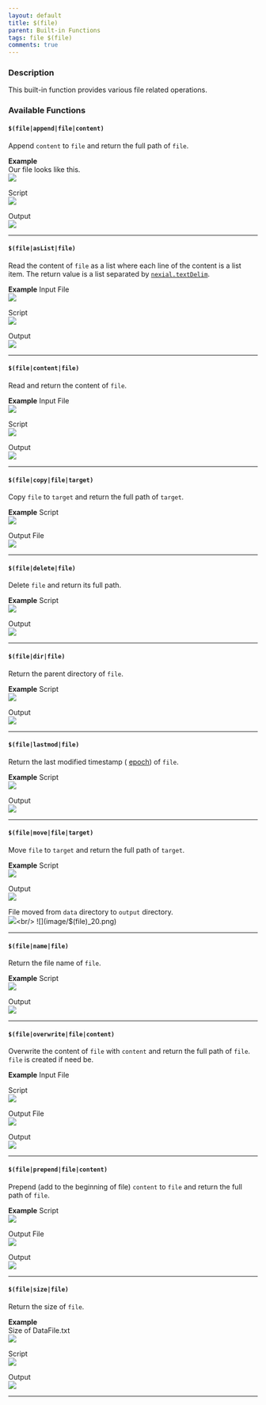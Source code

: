 ```yaml
---
layout: default
title: $(file)
parent: Built-in Functions
tags: file $(file)
comments: true
---
```



### Description
This built-in function provides various file related operations.


### Available Functions

#### `$(file|append|file|content)`
Append `content` to `file` and return the full path of `file`.

**Example**<br/>
Our file looks like this.<br/>
![](image/$(file)_01.png)

Script<br/>
![](image/$(file)_02.png)

Output<br/>
![](image/$(file)_03.png)

-----

#### `$(file|asList|file)`
Read the content of `file` as a list where each line of the content is a list item. The 
  return value is a list separated by [`nexial.textDelim`](../systemvars/index#nexial.textDelim). 

**Example**
Input File<br/>
![](image/$(file)_04.png)

Script<br/>
![](image/$(file)_05.png)

Output<br/>
![](image/$(file)_06.png)

-----

#### `$(file|content|file)`
Read and return the content of `file`.

**Example**
Input File<br/>
![](image/$(file)_04.png)

Script<br/>
![](image/$(file)_07.png)

Output<br/>
![](image/$(file)_08.png)

-----

#### `$(file|copy|file|target)`
Copy `file` to `target` and return the full path of `target`.

**Example**
Script<br/>
![](image/$(file)_09.png)

Output File<br/>
![](image/$(file)_10.png)

-----

#### `$(file|delete|file)`
Delete `file` and return its full path.

**Example**
Script<br/>
![](image/$(file)_11.png)

Output<br/>
![](image/$(file)_12.png)

-----

#### `$(file|dir|file)`
Return the parent directory of `file`.

**Example**
Script<br/>
![](image/$(file)_13.png)

Output<br/>
![](image/$(file)_14.png)

-----

#### `$(file|lastmod|file)`
Return the last modified timestamp (
  <a href="https://en.wikipedia.org/wiki/Unix_time" class="external-link" target="_nexial_link">epoch</a>) of `file`.

**Example**
Script<br/>
![](image/$(file)_15.png)

Output<br/>
![](image/$(file)_16.png)

-----

#### `$(file|move|file|target)`
Move `file` to `target` and return the full path of `target`.

**Example**
Script<br/>
![](image/$(file)_17.png)

Output<br/>
![](image/$(file)_18.png)

File moved from `data` directory to `output` directory.<br/>
![](image/$(file)_19.png)<br/>
![](image/$(file)_20.png)

-----

#### `$(file|name|file)`
Return the file name of `file`.

**Example**
Script<br/>
![](image/$(file)_21.png)

Output<br/>
![](image/$(file)_22.png)

-----

#### `$(file|overwrite|file|content)`
Overwrite the content of `file` with `content` and return the full path of 
  `file`.  `file` is created if need be.

**Example**
Input File<br/>
[](image/$(file)_04.png)

Script<br/>
![](image/$(file)_23.png)

Output File<br/>
![](image/$(file)_24.png)

Output<br/>
![](image/$(file)_25.png)

-----

#### `$(file|prepend|file|content)`
Prepend (add to the beginning of file) `content` to `file` and return the full
  path of `file`.

**Example**
Script<br/>
![](image/$(file)_26.png)

Output File<br/>
![](image/$(file)_27.png)

Output<br/>
![](image/$(file)_28.png)

-----

#### `$(file|size|file)`
Return the size of `file`.

**Example**<br/>
Size of DataFile.txt<br/>
![](image/$(file)_29.png)

Script<br/>
![](image/$(file)_30.png)

Output<br/>
![](image/$(file)_31.png)

-----

<script>jQuery(document).ready(function () { newOperationSelect(); });</script>
